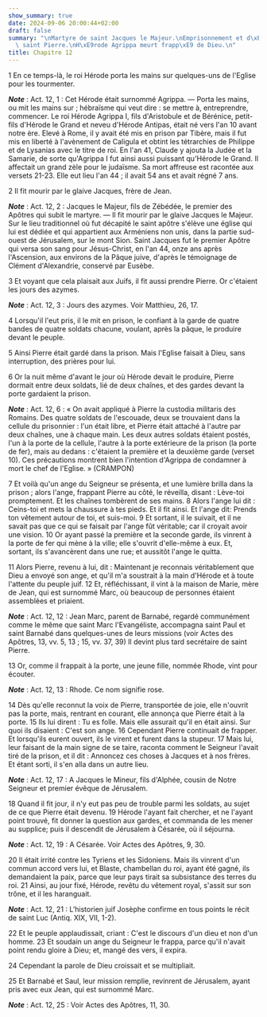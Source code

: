 ```yaml
---
show_summary: true
date: 2024-09-06 20:00:44+02:00
draft: false
summary: "\nMartyre de saint Jacques le Majeur.\nEmprisonnement et d\xE9livrance de\
  \ saint Pierre.\nH\xE9rode Agrippa meurt frapp\xE9 de Dieu.\n"
title: Chapitre 12
---
```





1 En ce temps-là, le roi Hérode porta les mains sur quelques-uns de l'Eglise pour les tourmenter.

***Note*** :  Act. 12, 1 : Cet Hérode était surnommé Agrippa. ― Porta les mains, ou mit les mains sur ; hébraïsme qui veut dire : se mettre à, entreprendre, commencer. Le roi Hérode Agrippa I, fils d'Aristobule et de Bérénice, petit-fils d'Hérode le Grand et neveu d'Hérode Antipas, était né vers l'an 10 avant notre ère. Elevé à Rome, il y avait été mis en prison par Tibère, mais il fut mis en liberté à l'avènement de Caligula et obtint les tétrarchies de Philippe et de Lysanias avec le titre de roi. En l'an 41, Claude y ajouta la Judée et la Samarie, de sorte qu'Agrippa I fut ainsi aussi puissant qu'Hérode le Grand. Il affectait un grand zèle pour le judaïsme. Sa mort affreuse est racontée aux versets 21-23. Elle eut lieu l'an 44 ; il avait 54 ans et avait régné 7 ans.

2 Il fit mourir par le glaive Jacques, frère de Jean.

***Note*** :  Act. 12, 2 : Jacques le Majeur, fils de Zébédée, le premier des Apôtres qui subit le martyre. ― Il fit mourir par le glaive Jacques le Majeur. Sur le lieu traditionnel où fut décapité le saint apôtre s'élève une église qui lui est dédiée et qui appartient aux Arméniens non unis, dans la partie sud-ouest de Jérusalem, sur le mont Sion. Saint Jacques fut le premier Apôtre qui versa son sang pour Jésus-Christ, en l'an 44, onze ans après l'Ascension, aux environs de la Pâque juive, d'après le témoignage de Clément d'Alexandrie, conservé par Eusèbe.


3 Et voyant que cela plaisait aux Juifs, il fit aussi prendre Pierre. Or c'étaient les jours des azymes.

***Note*** :  Act. 12, 3 : Jours des azymes. Voir Matthieu, 26, 17.

4 Lorsqu'il l'eut pris, il le mit en prison, le confiant à la garde de quatre bandes de quatre soldats chacune, voulant, après la pâque, le produire devant le peuple.


5 Ainsi Pierre était gardé dans la prison. Mais l'Eglise faisait à Dieu, sans interruption, des prières pour lui.


6 Or la nuit même d'avant le jour où Hérode devait le produire, Pierre dormait entre deux soldats, lié de deux chaînes, et des gardes devant la porte gardaient la prison.

***Note*** :  Act. 12, 6 : « On avait appliqué à Pierre la custodia militaris des Romains. Des quatre soldats de l'escouade, deux se trouvaient dans la cellule du prisonnier : l'un était libre, et Pierre était attaché à l'autre par deux chaînes, une à chaque main. Les deux autres soldats étaient postés, l'un à la porte de la cellule, l'autre à la porte extérieure de la prison (la porte de fer), mais au dedans : c'étaient la première et la deuxième garde (verset 10). Ces précautions montrent bien l'intention d'Agrippa de condamner à mort le chef de l'Eglise. » (CRAMPON)

7 Et voilà qu'un ange du Seigneur se présenta, et une lumière brilla dans la prison ; alors l'ange, frappant Pierre au côté, le réveilla, disant : Lève-toi promptement. Et les chaînes tombèrent de ses mains. 8 Alors l'ange lui dit : Ceins-toi et mets la chaussure à tes pieds. Et il fit ainsi. Et l'ange dit: Prends ton vêtement autour de toi, et suis-moi. 9 Et sortant, il le suivait, et il ne savait pas que ce qui se faisait par l'ange fût véritable; car il croyait avoir une vision. 10 Or ayant passé la première et la seconde garde, ils vinrent à la porte de fer qui mène à la ville; elle s'ouvrit d'elle-même à eux. Et, sortant, ils s'avancèrent dans une rue; et aussitôt l'ange le quitta.


11 Alors Pierre, revenu à lui, dit : Maintenant je reconnais véritablement que Dieu a envoyé son ange, et qu'il m'a soustrait à la main d'Hérode et à toute l'attente du peuple juif. 12 Et, réfléchissant, il vint à la maison de Marie, mère de Jean, qui est surnommé Marc, où beaucoup de personnes étaient assemblées et priaient.

***Note*** :  Act. 12, 12 : Jean Marc, parent de Barnabé, regardé communément comme le même que saint Marc l'Evangéliste, accompagna saint Paul et saint Barnabé dans quelques-unes de leurs missions (voir Actes des Apôtres, 13, vv. 5, 13 ; 15, vv. 37, 39) Il devint plus tard secrétaire de saint Pierre.

13 Or, comme il frappait à la porte, une jeune fille, nommée Rhode, vint pour écouter.

***Note*** :  Act. 12, 13 : Rhode. Ce nom signifie rose.

14 Dès qu'elle reconnut la voix de Pierre, transportée de joie, elle n'ouvrit pas la porte, mais, rentrant en courant, elle annonça que Pierre était à la porte. 15 Ils lui dirent : Tu es folle. Mais elle assurait qu'il en était ainsi. Sur quoi ils disaient : C'est son ange. 16 Cependant Pierre continuait de frapper. Et lorsqu'ils eurent ouvert, ils le virent et furent dans la stupeur. 17 Mais lui, leur faisant de la main signe de se taire, raconta comment le Seigneur l'avait tiré de la prison, et il dit : Annoncez ces choses à Jacques et à nos frères. Et étant sorti, il s'en alla dans un autre lieu.

***Note*** :  Act. 12, 17 : A Jacques le Mineur, fils d'Alphée, cousin de Notre Seigneur et premier évêque de Jérusalem.


18 Quand il fit jour, il n'y eut pas peu de trouble parmi les soldats, au sujet de ce que Pierre était devenu. 19 Hérode l'ayant fait chercher, et ne l'ayant point trouvé, fit donner la question aux gardes, et commanda de les mener au supplice; puis il descendit de Jérusalem à Césarée, où il séjourna.

***Note*** :  Act. 12, 19 : A Césarée. Voir Actes des Apôtres, 9, 30.


20 Il était irrité contre les Tyriens et les Sidoniens. Mais ils vinrent d'un commun accord vers lui, et Blaste, chambellan du roi, ayant été gagné, ils demandaient la paix, parce que leur pays tirait sa subsistance des terres du roi. 21 Ainsi, au jour fixé, Hérode, revêtu du vêtement royal, s'assit sur son trône, et il les haranguait.

***Note*** :  Act. 12, 21 : L’historien juif Josèphe confirme en tous points le récit de saint Luc (Antiq. XIX, VII, 1-2).

22 Et le peuple applaudissait, criant : C'est le discours d'un dieu et non d'un homme. 23 Et soudain un ange du Seigneur le frappa, parce qu'il n'avait point rendu gloire à Dieu; et, mangé des vers, il expira.


24 Cependant la parole de Dieu croissait et se multipliait.


25 Et Barnabé et Saul, leur mission remplie, revinrent de Jérusalem, ayant pris avec eux Jean, qui est surnommé Marc.

***Note*** :  Act. 12, 25 : Voir Actes des Apôtres, 11, 30.

